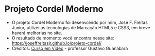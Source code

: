 # Projeto Cordel Moderno
- O projeto Cordel Moderno foi desenvolvido por mim, José F. Freitas Junior, utilizei as tecnologias de Marcação HTML5 e CSS3, em breve haverá melhorias no site.
- O resultado de momento você encontra nesse site:  https://joseffreitasjr.github.io/projeto-cordel/
- Créditos: [Curso em Vídeo](https://cursoemvideo.com) - professor Gustavo Guanabara
